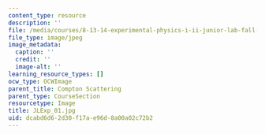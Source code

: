 ```yaml
---
content_type: resource
description: ''
file: /media/courses/8-13-14-experimental-physics-i-ii-junior-lab-fall-2016-spring-2017/dcabd6d62d30f17ae96d8a00a02c72b2_JLExp_01.jpg
file_type: image/jpeg
image_metadata:
  caption: ''
  credit: ''
  image-alt: ''
learning_resource_types: []
ocw_type: OCWImage
parent_title: Compton Scattering
parent_type: CourseSection
resourcetype: Image
title: JLExp_01.jpg
uid: dcabd6d6-2d30-f17a-e96d-8a00a02c72b2
---
```

